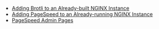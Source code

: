- [Adding Brotli to an Already-built NGINX Instance](https://www.majlovesreg.one/adding-brotli-to-a-built-nginx-instance)
- [Adding PageSpeed to an Already-running NGINX Instance](https://www.majlovesreg.one/adding-pagespeed-to-a-running-nginx-instance)
- [PageSpeed Admin Pages](https://www.modpagespeed.com/doc/admin)
